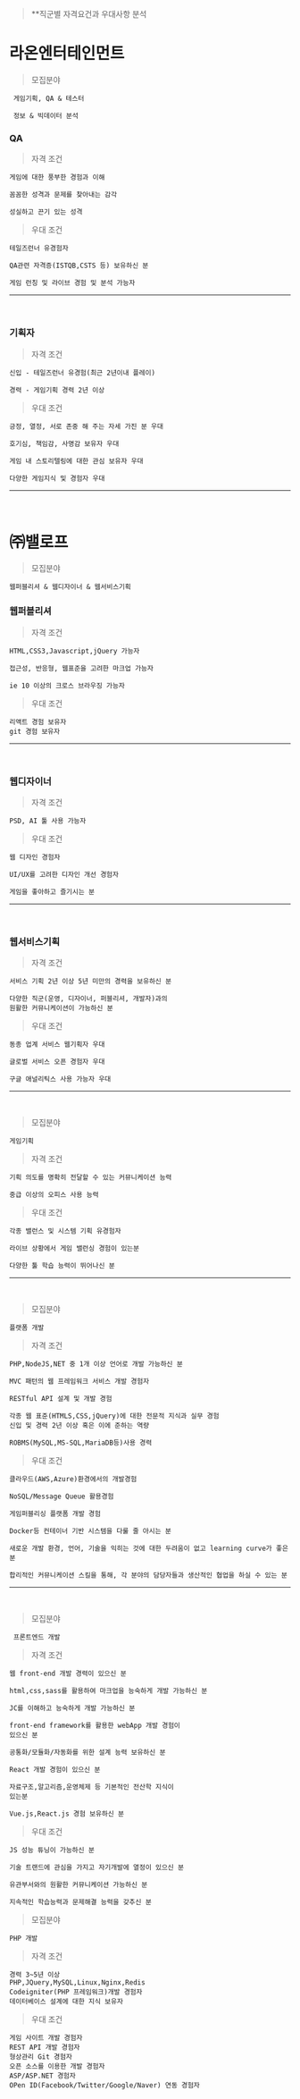 > **직군별 자격요건과 우대사항 분석

# 라온엔터테인먼트
>모집분야

```
 게임기획, QA & 테스터 
 
 정보 & 빅데이터 분석
```
### QA 
> 자격 조건

```
게임에 대한 풍부한 경험과 이해

꼼꼼한 성격과 문제를 찾아내는 감각

성실하고 끈기 있는 성격
```
> 우대 조건
```
테일즈런너 유경험자

QA관련 자격증(ISTQB,CSTS 등) 보유하신 분

게임 런칭 및 라이브 경험 및 분석 가능자
```

____
<br>

### 기획자
>자격 조건
```
신입 - 테일즈런너 유경험(최근 2년이내 플레이)

경력 - 게임기획 경력 2년 이상
```
>우대 조건
```
긍정, 열정, 서로 존중 해 주는 자세 가진 분 우대

호기심, 책임감, 사명감 보유자 우대

게임 내 스토리텔링에 대한 관심 보유자 우대

다양한 게임지식 및 경험자 우대
```

___
<br>

# ㈜밸로프

>모집분야

```
웹퍼블리셔 & 웹디자이너 & 웹서비스기획
```

### 웹퍼블리셔
>자격 조건
```
HTML,CSS3,Javascript,jQuery 가능자

접근성, 반응형, 웹표준을 고려한 마크업 가능자

ie 10 이상의 크로스 브라우징 가능자
```

>우대 조건
```
리액트 경험 보유자
git 경험 보유자
```

___
<br>

### 웹디자이너

>자격 조건
```
PSD, AI 툴 사용 가능자
```
>우대 조건
```
웹 디자인 경험자

UI/UX를 고려한 디자인 개선 경험자

게임을 좋아하고 즐기시는 분
```

___
<br>

### 웹서비스기획

>자격 조건
```
서비스 기획 2년 이상 5년 미만의 경력을 보유하신 분

다양한 직군(운영, 디자이너, 퍼블리셔, 개발자)과의 
원활한 커뮤니케이션이 가능하신 분
```

>우대 조건
```
동종 업계 서비스 웹기획자 우대

글로벌 서비스 오픈 경험자 우대

구글 애널리틱스 사용 가능자 우대
```
___
<br>

>모집분야
```
게임기획
```
>자격 조건
```
기획 의도를 명확히 전달할 수 있는 커뮤니케이션 능력

중급 이상의 오피스 사용 능력
```
>우대 조건
```
각종 밸런스 및 시스템 기획 유경험자

라이브 상황에서 게임 밸런싱 경험이 있는분

다양한 툴 학습 능력이 뛰어나신 분
```
___
<br>

>모집분야
```
플랫폼 개발
```
>자격 조건
```
PHP,NodeJS,NET 중 1개 이상 언어로 개발 가능하신 분

MVC 패턴의 웹 프레임워크 서비스 개발 경험자

RESTful API 설계 및 개발 경험

각종 웹 표준(HTMLS,CSS,jQuery)에 대한 전문적 지식과 실무 경험
신입 및 경력 2년 이상 혹은 이에 준하는 역량

ROBMS(MySQL,MS-SQL,MariaDB등)사용 경력
```

>우대 조건
```
클라우드(AWS,Azure)환경에서의 개발경험

NoSQL/Message Queue 활용경험

게임퍼블리싱 플랫폼 개발 경험

Docker등 컨테이너 기반 시스템을 다룰 줄 아시는 분

새로운 개발 환경, 언어, 기술을 익히는 것에 대한 두려움이 없고 learning curve가 좋은 분

합리적인 커뮤니케이션 스킬을 통해, 각 분야의 담당자들과 생산적인 협업을 하실 수 있는 분
```

___
<br>

>모집분야
```
 프론트엔드 개발
 ```
 >자격 조건
 ```
 웹 front-end 개발 경력이 있으신 분

 html,css,sass를 활용하여 마크업을 능숙하게 개발 가능하신 분
 
 JC를 이해하고 능숙하게 개발 가능하신 분
 
 front-end framework를 활용한 webApp 개발 경험이 
 있으신 분
 
 공통화/모듈화/자동화를 위한 설계 능력 보유하신 분
 
 React 개발 경험이 있으신 분
 
 자료구조,알고리즘,운영체제 등 기본적인 전산학 지식이 
 있는분
 
 Vue.js,React.js 경험 보유하신 분
 ```
 >우대 조건
 ```
 JS 성능 튜닝이 가능하신 분
 
 기술 트랜드에 관심을 가지고 자기개발에 열정이 있으신 분
 
 유관부서와의 원활한 커뮤니케이션 가능하신 분
 
 지속적인 학습능력과 문제해결 능력을 갖추신 분
 ```
>모집분야
```
PHP 개발
```
>자격 조건
```
경력 3~5년 이상
PHP,JQuery,MySQL,Linux,Nginx,Redis
Codeigniter(PHP 프레임워크)개발 경험자
데이터베이스 설계에 대한 지식 보유자
```
>우대 조건
```
게임 사이트 개발 경험자
REST API 개발 경험자
형상관리 Git 경험자
오픈 소스를 이용한 개발 경험자
ASP/ASP.NET 경험자
OPen ID(Facebook/Twitter/Google/Naver) 연동 경험자

